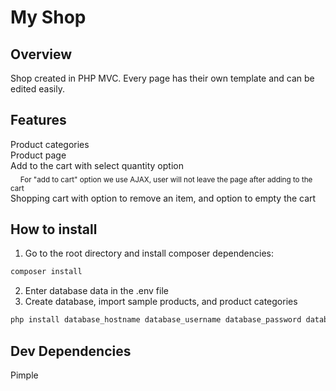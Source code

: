 
# My Shop

## Overview

Shop created in PHP MVC. Every page has their own template and can be edited easily.
  
  
  
## Features

Product categories  
Product page  
Add to the cart with select quantity option  
&nbsp;&nbsp;&nbsp;&nbsp;<sub>For "add to cart" option we use AJAX, user will not leave the page after adding to the cart</sub>  
Shopping cart with option to remove an item, and option to empty the cart
  
  
  
## How to install

1. Go to the root directory and install composer dependencies:
```bash  
composer install
```  
2. Enter database data in the .env file  
3. Create database, import sample products, and product categories  
```bash  
php install database_hostname database_username database_password database_name
```
  
  
  
## Dev Dependencies  

Pimple  